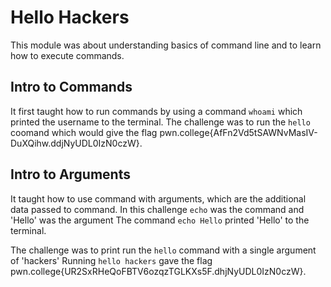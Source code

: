 # Hello Hackers

This module was about understanding basics of command line and to learn how to execute commands.

## Intro to Commands

It first taught how to run commands by using a command `whoami` which printed the username to the terminal. 
The challenge was to run the `hello` coomand which would give the flag pwn.college{AfFn2Vd5tSAWNvMasIV-DuXQihw.ddjNyUDL0IzN0czW}.

## Intro to Arguments

It taught how to use command with arguments, which are the additional data passed to command. 
In this challenge `echo` was the command and 'Hello' was the argument 
The command `echo Hello` printed 'Hello' to the terminal.

The challenge was to print run the `hello` command with a single argument of 'hackers' 
Running `hello hackers` gave the flag pwn.college{UR2SxRHeQoFBTV6ozqzTGLKXs5F.dhjNyUDL0IzN0czW}.